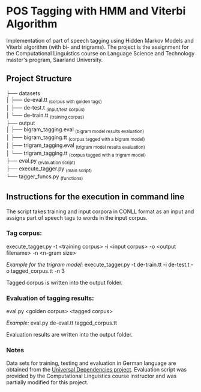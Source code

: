 # POS Tagging with HMM and Viterbi Algorithm
Implementation of part of speech tagging using Hidden Markov Models and Viterbi algorithm (with bi- and trigrams).
The project is the assignment for the Computational Linguistics course on Language Science and Technology master's program, Saarland University.

## Project Structure

├── datasets\
│   ├── de-eval.tt <sub>(corpus with golden tags)</sub>\
│   ├── de-test.t            <sub>(input/test corpus)</sub>\
│   └── de-train.tt          <sub> (training corpus)</sub>\
├── output\
│   ├── bigram_tagging.eval  <sub> (bigram model results evaluation)</sub>\
│   ├── bigram_tagging.tt    <sub> (corpus tagged with a bigram model)</sub>\
│   ├── trigram_tagging.eval <sub> (trigram model results evaluation)</sub>\
│   └── trigram_tagging.tt   <sub> (corpus tagged with a trigram model)</sub>\
├── eval.py                  <sub> (evaluation script)</sub>\
├── execute_tagger.py       <sub>  (main script)</sub>\
└── tagger_funcs.py         <sub>(functions)</sub>

## Instructions for the execution in command line

The script takes training and input corpora in CONLL format as an input and assigns part of speech tags to words in the input corpus.

### Tag corpus: 
execute_tagger.py -t \<training corpus\> -i \<input corpus\> -o \<output filename\> -n \<n-gram size\>

*Example for the trigram model:*  execute_tagger.py -t de-train.tt -i de-test.t -o tagged_corpus.tt -n 3

Tagged corpus is written into the output folder.

### Evaluation of tagging results:
eval.py \<golden corpus\> \<tagged corpus\>

*Example:*  eval.py de-eval.tt tagged_corpus.tt

Evaluation results are written into the output folder.

### Notes
Data sets for training, testing and evaluation in German language are obtained from the [Universal Dependencies project](https://universaldependencies.org/). Evaluation script was provided by the Computational Linguistics course instructor and was partially modified for this project.
